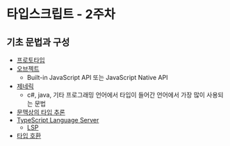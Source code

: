 # 타입스크립트 - 2주차
## 기초 문법과 구성
- [프로토타입](https://developer.mozilla.org/en-US/docs/Web/JavaScript/Inheritance_and_the_prototype_chain)
- [오브젝트](https://developer.mozilla.org/ko/docs/Web/JavaScript/Reference/Global_Objects/Object)
  - Built-in JavaScript API 또는 JavaScript Native API
- [제네릭](https://joshua1988.github.io/ts/guide/generics.html)
  - c#, java, 기타 프로그래밍 언어에서 타입이 들어간 언어에서 가장 많이 사용되는 문법
- [문맥상의 타입 추론](https://joshua1988.github.io/ts/guide/type-inference.html#%EB%AC%B8%EB%A7%A5%EC%83%81%EC%9D%98-%ED%83%80%EC%9D%B4%ED%95%91-contextual-typing)
- [TypeScript Language Server](https://code.visualstudio.com/docs/languages/typescript#_code-suggestions)
  - [LSP](https://docs.microsoft.com/ko-kr/visualstudio/extensibility/language-server-protocol?view=vs-2019)
- [타입 호환](https://joshua1988.github.io/ts/guide/type-compatibility.html)